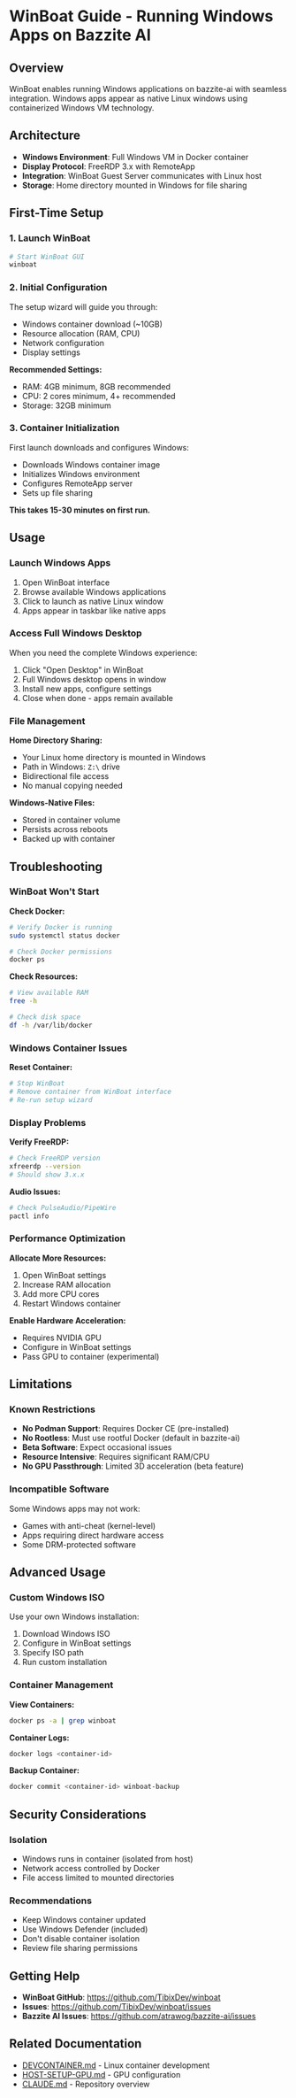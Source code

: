 # WinBoat Guide - Running Windows Apps on Bazzite AI

## Overview

WinBoat enables running Windows applications on bazzite-ai with seamless integration. Windows apps appear as native Linux windows using containerized Windows VM technology.

## Architecture

- **Windows Environment**: Full Windows VM in Docker container
- **Display Protocol**: FreeRDP 3.x with RemoteApp
- **Integration**: WinBoat Guest Server communicates with Linux host
- **Storage**: Home directory mounted in Windows for file sharing

## First-Time Setup

### 1. Launch WinBoat

```bash
# Start WinBoat GUI
winboat
```

### 2. Initial Configuration

The setup wizard will guide you through:
- Windows container download (~10GB)
- Resource allocation (RAM, CPU)
- Network configuration
- Display settings

**Recommended Settings:**
- RAM: 4GB minimum, 8GB recommended
- CPU: 2 cores minimum, 4+ recommended
- Storage: 32GB minimum

### 3. Container Initialization

First launch downloads and configures Windows:
- Downloads Windows container image
- Initializes Windows environment
- Configures RemoteApp server
- Sets up file sharing

**This takes 15-30 minutes on first run.**

## Usage

### Launch Windows Apps

1. Open WinBoat interface
2. Browse available Windows applications
3. Click to launch as native Linux window
4. Apps appear in taskbar like native apps

### Access Full Windows Desktop

When you need the complete Windows experience:
1. Click "Open Desktop" in WinBoat
2. Full Windows desktop opens in window
3. Install new apps, configure settings
4. Close when done - apps remain available

### File Management

**Home Directory Sharing:**
- Your Linux home directory is mounted in Windows
- Path in Windows: `Z:\` drive
- Bidirectional file access
- No manual copying needed

**Windows-Native Files:**
- Stored in container volume
- Persists across reboots
- Backed up with container

## Troubleshooting

### WinBoat Won't Start

**Check Docker:**
```bash
# Verify Docker is running
sudo systemctl status docker

# Check Docker permissions
docker ps
```

**Check Resources:**
```bash
# View available RAM
free -h

# Check disk space
df -h /var/lib/docker
```

### Windows Container Issues

**Reset Container:**
```bash
# Stop WinBoat
# Remove container from WinBoat interface
# Re-run setup wizard
```

### Display Problems

**Verify FreeRDP:**
```bash
# Check FreeRDP version
xfreerdp --version
# Should show 3.x.x
```

**Audio Issues:**
```bash
# Check PulseAudio/PipeWire
pactl info
```

### Performance Optimization

**Allocate More Resources:**
1. Open WinBoat settings
2. Increase RAM allocation
3. Add more CPU cores
4. Restart Windows container

**Enable Hardware Acceleration:**
- Requires NVIDIA GPU
- Configure in WinBoat settings
- Pass GPU to container (experimental)

## Limitations

### Known Restrictions

- **No Podman Support**: Requires Docker CE (pre-installed)
- **No Rootless**: Must use rootful Docker (default in bazzite-ai)
- **Beta Software**: Expect occasional issues
- **Resource Intensive**: Requires significant RAM/CPU
- **No GPU Passthrough**: Limited 3D acceleration (beta feature)

### Incompatible Software

Some Windows apps may not work:
- Games with anti-cheat (kernel-level)
- Apps requiring direct hardware access
- Some DRM-protected software

## Advanced Usage

### Custom Windows ISO

Use your own Windows installation:
1. Download Windows ISO
2. Configure in WinBoat settings
3. Specify ISO path
4. Run custom installation

### Container Management

**View Containers:**
```bash
docker ps -a | grep winboat
```

**Container Logs:**
```bash
docker logs <container-id>
```

**Backup Container:**
```bash
docker commit <container-id> winboat-backup
```

## Security Considerations

### Isolation

- Windows runs in container (isolated from host)
- Network access controlled by Docker
- File access limited to mounted directories

### Recommendations

- Keep Windows container updated
- Use Windows Defender (included)
- Don't disable container isolation
- Review file sharing permissions

## Getting Help

- **WinBoat GitHub**: https://github.com/TibixDev/winboat
- **Issues**: https://github.com/TibixDev/winboat/issues
- **Bazzite AI Issues**: https://github.com/atrawog/bazzite-ai/issues

## Related Documentation

- [DEVCONTAINER.md](DEVCONTAINER.md) - Linux container development
- [HOST-SETUP-GPU.md](HOST-SETUP-GPU.md) - GPU configuration
- [CLAUDE.md](../CLAUDE.md) - Repository overview
